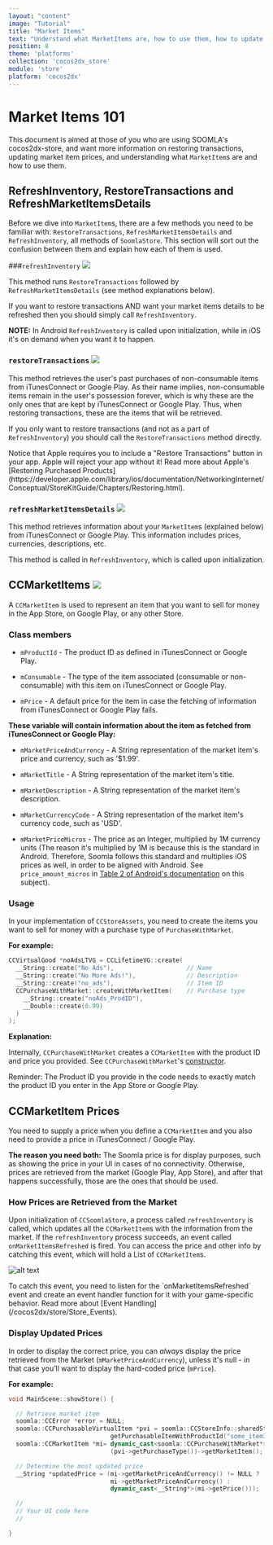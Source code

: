 ```yaml
---
layout: "content"
image: "Tutorial"
title: "Market Items"
text: "Understand what MarketItems are, how to use them, how to update market prices and details, and restore transactions."
position: 8
theme: 'platforms'
collection: 'cocos2dx_store'
module: 'store'
platform: 'cocos2dx'
---
```


# Market Items 101

This document is aimed at those of you who are using SOOMLA's cocos2dx-store, and want more information on restoring transactions, updating market item prices, and understanding what `MarketItem`s are and how to use them.

## RefreshInventory, RestoreTransactions and RefreshMarketItemsDetails

Before we dive into `MarketItem`s, there are a few methods you need to be familiar with: `RestoreTransactions`, `RefreshMarketItemsDetails` and `RefreshInventory`, all methods of `SoomlaStore`. This section will sort out the confusion between them and explain how each of them is used.

###`refreshInventory` <a href="https://github.com/soomla/cocos2dx-store/blob/c04584e3a7aac43d0fe4f72c50189df47d7b63cb/build/ios/headers/SoomlaiOSStore/SoomlaStore.h#L67" target="_blank"><img class="link-icon-small" src="/img/tutorial_img/linkImg.png"></a>

This method runs `RestoreTransactions` followed by `RefreshMarketItemsDetails` (see method explanations below).

If you want to restore transactions AND want your market items details to be refreshed then you should simply call `RefreshInventory`.

**NOTE:** In Android `RefreshInventory` is called upon initialization, while in iOS it's on demand when you want it to happen.

### `restoreTransactions` <a href="https://github.com/soomla/cocos2dx-store/blob/c04584e3a7aac43d0fe4f72c50189df47d7b63cb/build/ios/headers/SoomlaiOSStore/SoomlaStore.h#L72" target="_blank"><img class="link-icon-small" src="/img/tutorial_img/linkImg.png"></a>

This method retrieves the user's past purchases of non-consumable items from iTunesConnect or Google Play. As their name implies, non-consumable items remain in the user's possession forever, which is why these are the only ones that are kept by iTunesConnect or Google Play. Thus, when restoring transactions, these are the items that will be retrieved.

If you only want to restore transactions (and not as a part of `RefreshInventory`) you should call the `RestoreTransactions` method directly.

<div class="info-box">Notice that Apple requires you to include a "Restore Transactions" button in your app. Apple will reject your app without it! Read more about Apple's [Restoring Purchased Products](https://developer.apple.com/library/ios/documentation/NetworkingInternet/Conceptual/StoreKitGuide/Chapters/Restoring.html).</div>

### `refreshMarketItemsDetails` <a href="https://github.com/soomla/cocos2dx-store/blob/c04584e3a7aac43d0fe4f72c50189df47d7b63cb/build/ios/headers/SoomlaiOSStore/SoomlaStore.h#L86" target="_blank"><img class="link-icon-small" src="/img/tutorial_img/linkImg.png"></a>

This method retrieves information about your `MarketItem`s (explained below) from iTunesConnect or Google Play. This information includes prices, currencies, descriptions, etc.

This method is called in `RefreshInventory`, which is called upon initialization.

## CCMarketItems <a href="https://github.com/soomla/cocos2dx-store/blob/master/Soomla/domain/CCMarketItem.h" target="_blank"><img class="link-icon" src="/img/tutorial_img/linkImg.png"></a>

A `CCMarketItem` is used to represent an item that you want to sell for money in the App Store, on Google Play, or any other Store.

### Class members

- `mProductId` - The product ID as defined in iTunesConnect or Google Play.

- `mConsumable` - The type of the item associated (consumable or non-consumable) with this item on iTunesConnect or Google Play.

- `mPrice` - A default price for the item in case the fetching of information from iTunesConnect or Google Play fails.

**These variable will contain information about the item as fetched from iTunesConnect or Google Play:**

- `mMarketPriceAndCurrency` - A String representation of the market item's price and currency, such as '$1.99'.

- `mMarketTitle` - A String representation of the market item's title.

- `mMarketDescription` - A String representation of the market item's description.

- `mMarketCurrencyCode` - A String representation of the market item's currency code, such as 'USD'.

- `mMarketPriceMicros` - The price as an Integer, multiplied by 1M currency units (The reason it's multiplied by 1M is because this is the standard in Android. Therefore, Soomla follows this standard and multiplies iOS prices as well, in order to be aligned with Android. See `price_amount_micros` in [Table 2 of Android's documentation](http://developer.android.com/google/play/billing/billing_reference.html#getSkuDetails) on this subject).

### Usage

In your implementation of `CCStoreAssets`, you need to create the items you want to sell for money with a purchase type of `PurchaseWithMarket`.

**For example:**

``` cpp
CCVirtualGood *noAdsLTVG = CCLifetimeVG::create(
  __String::create("No Ads"),                    // Name
  __String::create("No More Ads!"),              // Description
  __String::create("no_ads"),                    // Item ID
  CCPurchaseWithMarket::createWithMarketItem(    // Purchase type
    __String::create("noAds_ProdID"),
    __Double::create(0.99)
  )
);
```

**Explanation:**

Internally, `CCPurchaseWithMarket` creates a `CCMarketItem` with the product ID and price you provided. See `CCPurchaseWithMarket`'s [constructor](https://github.com/soomla/cocos2dx-store/blob/master/Soomla/PurchaseTypes/CCPurchaseWithMarket.cpp#L28).

<div class="info-box">Reminder: The Product ID you provide in the code needs to exactly match the product ID you enter in the App Store or Google Play.</div>

## CCMarketItem Prices

You need to supply a price when you define a `CCMarketItem` and you also need to provide a price in iTunesConnect / Google Play.

**The reason you need both:** The Soomla price is for display purposes, such as showing the price in your UI in cases of no connectivity. Otherwise, prices are retrieved from the market (Google Play, App Store), and after that happens successfully, those are the ones that should be used.

### How Prices are Retrieved from the Market

Upon initialization of `CCSoomlaStore`, a process called `refreshInventory` is called, which updates all the `CCMarketItem`s with the information from the market. If the `refreshInventory` process succeeds, an event called `onMarketItemsRefreshed` is fired. You can access the price and other info by catching this event, which will hold a List of `CCMarketItem`s.

![alt text](/img/tutorial_img/profile/retrievePrices.png "Soomla Economy Model")

<div class="info-box"> To catch this event, you need to listen for the `onMarketItemsRefreshed` event and create an event handler function for it with your game-specific behavior. Read more about [Event Handling](/cocos2dx/store/Store_Events). </div>

### Display Updated Prices

In order to display the correct price, you can *always* display the price retrieved from the Market (`mMarketPriceAndCurrency`), unless it's null - in that case you’ll want to display the hard-coded price (`mPrice`).

**For example:**

``` cpp
void MainScene::showStore() {

  // Retrieve market item
  soomla::CCError *error = NULL;
  soomla::CCPurchasableVirtualItem *pvi = soomla::CCStoreInfo::sharedStoreInfo()->
                            getPurchasableItemWithProductId("some_itemID", &error);
  soomla::CCMarketItem *mi= dynamic_cast<soomla::CCPurchaseWithMarket*>
                            (pvi->getPurchaseType())->getMarketItem();

  // Determine the most updated price
  __String *updatedPrice = (mi->getMarketPriceAndCurrency() != NULL ?
                            mi->getMarketPriceAndCurrency() :
                            dynamic_cast<__String*>(mi->getPrice()));

  //
  // Your UI code here
  //

}
```
